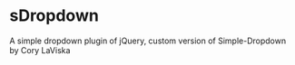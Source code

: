 sDropdown
=========

A simple dropdown plugin of jQuery, custom version of Simple-Dropdown by Cory LaViska
